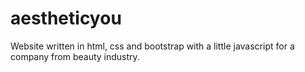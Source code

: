 # aestheticyou
Website written in html, css and bootstrap with a little javascript for a company from beauty industry.

